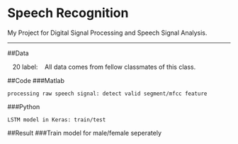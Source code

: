 Speech Recognition
===========================
My Project for Digital Signal Processing and Speech Signal Analysis.  
**** 
##Data

    20 label:
    All data comes from fellow classmates of this class.
    
##Code
###Matlab  
    
    processing raw speech signal: detect valid segment/mfcc feature   

###Python  
    
    LSTM model in Keras: train/test
 
##Result
###Train model for male/female seperately
